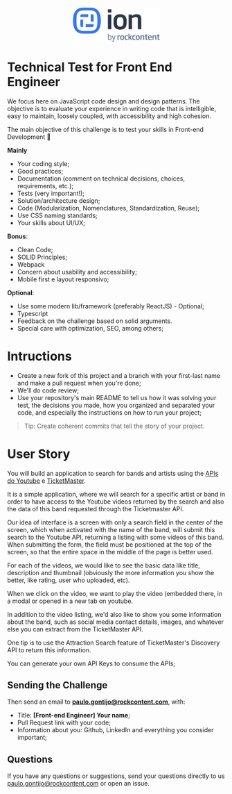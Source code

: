﻿<p align="center">
  <img src="Ion_Logo_Color_Tagline.svg" width="200" alt="ION By Rock Content">
</p>

# Technical Test for Front End Engineer

We focus here on JavaScript code design and design patterns. The objective is to evaluate your experience in writing code that is intelligible, easy to maintain, loosely coupled, with accessibility and high cohesion.

The main objective of this challenge is to test your skills in Front-end Development 🥳

**Mainly**
- Your coding style;
- Good practices;
- Documentation (comment on technical decisions, choices, requirements, etc.);
- Tests (very important!);
- Solution/architecture design;
- Code (Modularization, Nomenclatures, Standardization, Reuse);
- Use CSS naming standards;
- Your skills about UI/UX;

**Bonus**:
- Clean Code;
- SOLID Principles;
- Webpack
- Concern about usability and accessibility;
- Mobile first e layout responsivo;

**Optional**:
- Use some modern lib/framework (preferably ReactJS) - Optional;
- Typescript
- Feedback on the challenge based on solid arguments.
- Special care with optimization, SEO, among others;

# Intructions

- Create a new fork of this project and a branch with your first-last name and make a pull request when you're done; 
- We'll do code review;
- Use your repository's main README to tell us how it was solving your test, the decisions you made, how you organized and separated your code, and especially the instructions on how to run your project;

> Tip: Create coherent commits that tell the story of your project.

# User Story
You will build an application to search for bands and artists using the [APIs do Youtube](https://developers.google.com/youtube/v3/getting-started) e [TicketMaster](https://developer.ticketmaster.com/products-and-docs/apis/discovery-api/v2/).

It is a simple application, where we will search for a specific artist or band in order to have access to the Youtube videos returned by the search and also the data of this band requested through the Ticketmaster API.

Our idea of ​​interface is a screen with only a search field in the center of the screen, which when activated with the name of the band, will submit this search to the Youtube API, returning a listing with some videos of this band. When submitting the form, the field must be positioned at the top of the screen, so that the entire space in the middle of the page is better used.

For each of the videos, we would like to see the basic data like title, description and thumbnail (obviously the more information you show the better, like rating, user who uploaded, etc). 

When we click on the video, we want to play the video (embedded there, in a modal or opened in a new tab on youtube.

In addition to the video listing, we'd also like to show you some information about the band, such as social media contact details, images, and whatever else you can extract from the TicketMaster API. 

One tip is to use the Attraction Search feature of TicketMaster's Discovery API to return this information.

You can generate your own API Keys to consume the APIs;

## Sending the Challenge

Then send an email to **paulo.gontijo@rockcontent.com**, with:

- Title: **[Front-end Engineer] Your name**;
- Pull Request link with your code;
- Information about you: Github, LinkedIn and everything you consider important;

## Questions

If you have any questions or suggestions, send your questions directly to us paulo.gontijo@rockcontent.com or open an issue. 

